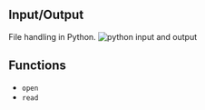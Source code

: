 ## Input/Output
File handling in Python.
![python input and output](/home/wandexdev/alx-higher_level_programming/0x0B-python-input_output) 

## Functions
* `open`
* `read`

